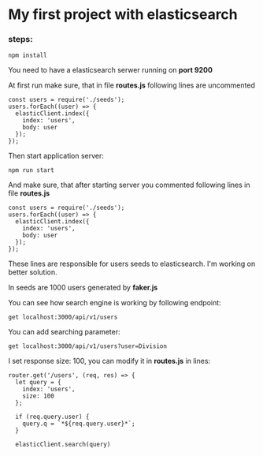 # My first project with elasticsearch

### steps:
```
npm install
```

You need to have a elasticsearch serwer running on **port 9200**

At first run make sure, that in file **routes.js** following lines are uncommented
```
const users = require('./seeds');
users.forEach((user) => {
  elasticClient.index({
    index: 'users',
    body: user
  });
});
```

Then start application server:
```
npm run start
```

And make sure, that after starting server you commented following lines in file **routes.js**
```
const users = require('./seeds');
users.forEach((user) => {
  elasticClient.index({
    index: 'users',
    body: user
  });
});
```

These lines are responsible for users seeds to elasticsearch. I'm working on better solution.

In seeds are 1000 users generated by **faker.js**

You can see how search engine is working by following endpoint:
```
get localhost:3000/api/v1/users
```

You can add searching parameter:
```
get localhost:3000/api/v1/users?user=Division
```

I set response size: 100, you can modify it in **routes.js** in lines:
```
router.get('/users', (req, res) => {
  let query = {
    index: 'users',
    size: 100
  };

  if (req.query.user) {
    query.q = `*${req.query.user}*`;
  }

  elasticClient.search(query)
```
